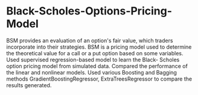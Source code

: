 # Black-Scholes-Options-Pricing-Model
BSM provides an evaluation of an option's fair value, which traders incorporate into their strategies. BSM is a pricing model used to determine the theoretical value for a call or a put option based on some variables. Used supervised regression-based model to learn the Black- Scholes option pricing model from simulated data. Compared the performance of the linear and nonlinear models. Used various Boosting and Bagging methods GradientBoostingRegressor, ExtraTreesRegressor to compare the results generated.
